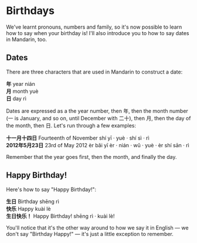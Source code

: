 # Birthdays
We've learnt pronouns, numbers and family, so it's now possible to learn how to say when your birthday is! I'll also introduce you to how to say dates in Mandarin, too.

## Dates
There are three characters that are used in Mandarin to construct a date:

<div class="split">
    <div>
        <div class="phrase">
            <strong>年</strong> <span>year</span> <span>nián</span>
        </div>
        <div class="phrase">
            <strong>月</strong> <span>month</span> <span>yuè</span>
        </div>
        <div class="phrase">
            <strong>日</strong> <span>day</span> <span>rì</span>
        </div>
    </div>
</div>

Dates are expressed as a the year number, then 年, then the month number (一 is January, and so on, until December with 二十), then 月, then the day of the month, then 日. Let's run through a few examples:

<div class="split">
    <div>
        <div class="phrase">
            <strong>十一月十四日</strong> <span>Fourteenth of November</span> <span>shí yī · yuè · shí sì · rì</span>
        </div>
        <div class="phrase">
            <strong>2012年5月23日</strong> <span>23rd of May 2012</span> <span>èr bǎi yī èr · nián · wǔ · yuè · èr shí sān · rì</span>
        </div>
    </div>
</div>

Remember that the year goes first, then the month, and finally the day.

## Happy Birthday!
Here's how to say "Happy Birthday!":

<div class="split">
    <div>
        <div class="phrase">
            <strong>生日</strong> <span>Birthday</span> <span>shēng rì</span>
        </div>
        <div class="phrase">
            <strong>快乐</strong> <span>Happy</span> <span>kuài lè</span>
        </div>
        <div class="phrase">
            <strong>生日快乐！</strong> <span>Happy Birthday!</span> <span>shēng rì · kuài lè!</span>
        </div>
    </div>
</div>

You'll notice that it's the other way around to how we say it in English — we don't say "Birthday Happy!" — it's just a little exception to remember.